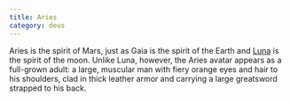 ```yaml
---
title: Aries
category: deus
---
```

Aries is the spirit of Mars, just as Gaia is the spirit of the Earth and [Luna](npc-luna) is the spirit of the moon. Unlike Luna, however, the Aries avatar appears as a full-grown adult: a large, muscular man with fiery orange eyes and hair to his shoulders, clad in thick leather armor and carrying a large greatsword strapped to his back.
